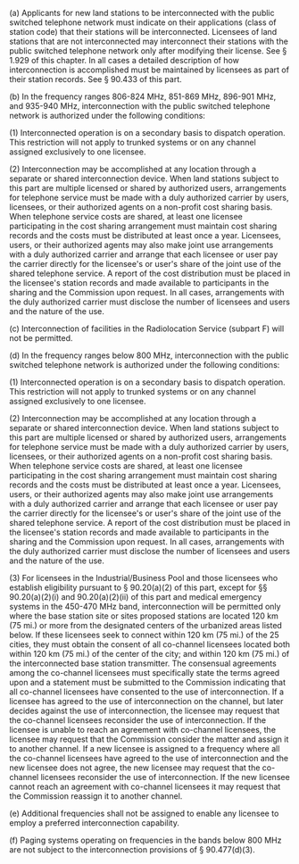 (a) Applicants for new land stations to be interconnected with the public switched telephone network must indicate on their applications (class of station code) that their stations will be interconnected. Licensees of land stations that are not interconnected may interconnect their stations with the public switched telephone network only after modifying their license. See § 1.929 of this chapter. In all cases a detailed description of how interconnection is accomplished must be maintained by licensees as part of their station records. See § 90.433 of this part.

(b) In the frequency ranges 806-824 MHz, 851-869 MHz, 896-901 MHz, and 935-940 MHz, interconnection with the public switched telephone network is authorized under the following conditions:

(1) Interconnected operation is on a secondary basis to dispatch operation. This restriction will not apply to trunked systems or on any channel assigned exclusively to one licensee.

(2) Interconnection may be accomplished at any location through a separate or shared interconnection device. When land stations subject to this part are multiple licensed or shared by authorized users, arrangements for telephone service must be made with a duly authorized carrier by users, licensees, or their authorized agents on a non-profit cost sharing basis. When telephone service costs are shared, at least one licensee participating in the cost sharing arrangement must maintain cost sharing records and the costs must be distributed at least once a year. Licensees, users, or their authorized agents may also make joint use arrangements with a duly authorized carrier and arrange that each licensee or user pay the carrier directly for the licensee's or user's share of the joint use of the shared telephone service. A report of the cost distribution must be placed in the licensee's station records and made available to participants in the sharing and the Commission upon request. In all cases, arrangements with the duly authorized carrier must disclose the number of licensees and users and the nature of the use.

(c) Interconnection of facilities in the Radiolocation Service (subpart F) will not be permitted.

(d) In the frequency ranges below 800 MHz, interconnection with the public switched telephone network is authorized under the following conditions:

(1) Interconnected operation is on a secondary basis to dispatch operation. This restriction will not apply to trunked systems or on any channel assigned exclusively to one licensee.

(2) Interconnection may be accomplished at any location through a separate or shared interconnection device. When land stations subject to this part are multiple licensed or shared by authorized users, arrangements for telephone service must be made with a duly authorized carrier by users, licensees, or their authorized agents on a non-profit cost sharing basis. When telephone service costs are shared, at least one licensee participating in the cost sharing arrangement must maintain cost sharing records and the costs must be distributed at least once a year. Licensees, users, or their authorized agents may also make joint use arrangements with a duly authorized carrier and arrange that each licensee or user pay the carrier directly for the licensee's or user's share of the joint use of the shared telephone service. A report of the cost distribution must be placed in the licensee's station records and made available to participants in the sharing and the Commission upon request. In all cases, arrangements with the duly authorized carrier must disclose the number of licensees and users and the nature of the use.

(3) For licensees in the Industrial/Business Pool and those licensees who establish eligibility pursuant to § 90.20(a)(2) of this part, except for §§ 90.20(a)(2)(i) and 90.20(a)(2)(ii) of this part and medical emergency systems in the 450-470 MHz band, interconnection will be permitted only where the base station site or sites proposed stations are located 120 km (75 mi.) or more from the designated centers of the urbanized areas listed below. If these licensees seek to connect within 120 km (75 mi.) of the 25 cities, they must obtain the consent of all co-channel licensees located both within 120 km (75 mi.) of the center of the city; and within 120 km (75 mi.) of the interconnected base station transmitter. The consensual agreements among the co-channel licensees must specifically state the terms agreed upon and a statement must be submitted to the Commission indicating that all co-channel licensees have consented to the use of interconnection. If a licensee has agreed to the use of interconnection on the channel, but later decides against the use of interconnection, the licensee may request that the co-channel licensees reconsider the use of interconnection. If the licensee is unable to reach an agreement with co-channel licensees, the licensee may request that the Commission consider the matter and assign it to another channel. If a new licensee is assigned to a frequency where all the co-channel licensees have agreed to the use of interconnection and the new licensee does not agree, the new licensee may request that the co-channel licensees reconsider the use of interconnection. If the new licensee cannot reach an agreement with co-channel licensees it may request that the Commission reassign it to another channel.
                

(e) Additional frequencies shall not be assigned to enable any licensee to employ a preferred interconnection capability.

(f) Paging systems operating on frequencies in the bands below 800 MHz are not subject to the interconnection provisions of § 90.477(d)(3).

